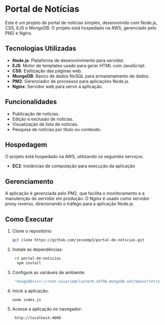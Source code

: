 # Portal de Notícias

Este é um projeto de portal de notícias simples, desenvolvido com Node.js, CSS, EJS e MongoDB. O projeto está hospedado na AWS, gerenciado pelo PM2 e Nginx.

## Tecnologias Utilizadas

- **Node.js**: Plataforma de desenvolvimento para servidor.
- **EJS**: Motor de templates usado para gerar HTML com JavaScript.
- **CSS**: Estilização das páginas web.
- **MongoDB**: Banco de dados NoSQL para armazenamento de dados.
- **PM2**: Gerenciador de processos para aplicações Node.js.
- **Nginx**: Servidor web para servir a aplicação.

## Funcionalidades

- Publicação de notícias.
- Edição e exclusão de notícias.
- Visualização de lista de notícias.
- Pesquisa de notícias por título ou conteúdo.

## Hospedagem

O projeto está hospedado na AWS, utilizando os seguintes serviços:

- **EC2**: Instâncias de computação para execução da aplicação

## Gerenciamento

A aplicação é gerenciada pelo PM2, que facilita o monitoramento e a manutenção do servidor em produção. O Nginx é usado como servidor proxy reverso, direcionando o tráfego para a aplicação Node.js.

## Como Executar

1. Clone o repositório:
   ```sh
   git clone https://github.com/jessemp3/portal-de-noticias.git
   ``` 
2. Instale as dependências:
    ```sh
     cd portal-de-noticias
      npm install
   ``` 
3. Configure as variáveis de ambiente:
    ```sh
     "mongodb+srv://root:usuario@cluster0.z6f9b.mongodb.net/banco?retryWrites=true&w=majority&appName=Cluster0"
   ``` 
4. Inicie a aplicação:
     ```sh
     node index.js
   ``` 
5. Acesse a aplicação no navegador:
    ```sh
     http://localhost:4000
     ``` 


